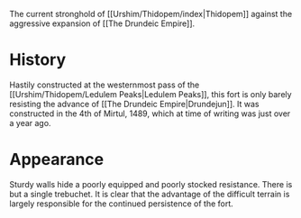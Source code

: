The current stronghold of [[Urshim/Thidopem/index|Thidopem]] against the aggressive expansion of [[The Drundeic Empire]].

# History
Hastily constructed at the westernmost pass of the [[Urshim/Thidopem/Ledulem Peaks|Ledulem Peaks]], this fort is only barely resisting the advance of [[The Drundeic Empire|Drundejun]]. It was constructed in the 4th of Mirtul, 1489, which at time of writing was just over a year ago. 

# Appearance
Sturdy walls hide a poorly equipped and poorly stocked resistance. There is but a single trebuchet. It is clear that the advantage of the difficult terrain is largely responsible for the continued persistence of the fort.